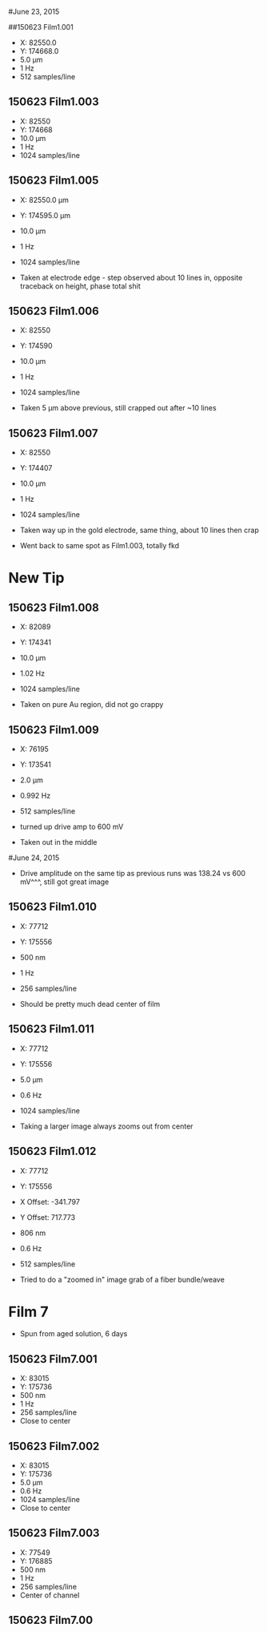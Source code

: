 #June 23, 2015

##150623 Film1.001
* X: 82550.0
* Y: 174668.0
* 5.0 µm
* 1 Hz
* 512 samples/line

## 150623 Film1.003
* X: 82550
* Y: 174668
* 10.0 µm
* 1 Hz
* 1024 samples/line

## 150623 Film1.005
* X: 82550.0 µm
* Y: 174595.0 µm
* 10.0 µm
* 1 Hz
* 1024 samples/line

* Taken at electrode edge - step observed about 10 lines in, opposite traceback on height, phase total shit

## 150623 Film1.006
* X: 82550
* Y: 174590
* 10.0 µm
* 1 Hz
* 1024 samples/line

* Taken 5 µm above previous, still crapped out after ~10 lines

## 150623 Film1.007
* X: 82550
* Y: 174407
* 10.0 µm
* 1 Hz
* 1024 samples/line

* Taken way up in the gold electrode, same thing, about 10 lines then crap

* Went back to same spot as Film1.003, totally fkd

# New Tip

## 150623 Film1.008
* X: 82089
* Y: 174341
* 10.0 µm
* 1.02 Hz
* 1024 samples/line

* Taken on pure Au region, did not go crappy

## 150623 Film1.009
* X: 76195
* Y: 173541
* 2.0 µm
* 0.992 Hz
* 512 samples/line
* turned up drive amp to 600 mV

* Taken out in the middle

#June 24, 2015

* Drive amplitude on the same tip as previous runs was 138.24 vs 600 mV^^^, still got great image

## 150623 Film1.010
* X: 77712
* Y: 175556
* 500 nm
* 1 Hz
* 256 samples/line

* Should be pretty much dead center of film

## 150623 Film1.011
* X: 77712
* Y: 175556
* 5.0 µm
* 0.6 Hz
* 1024 samples/line

* Taking a larger image always zooms out from center

## 150623 Film1.012
* X: 77712
* Y: 175556
* X Offset: -341.797
* Y Offset: 717.773
* 806 nm
* 0.6 Hz
* 512 samples/line

* Tried to do a "zoomed in" image grab of a fiber bundle/weave

# Film 7
* Spun from aged solution, 6 days

## 150623 Film7.001
* X: 83015
* Y: 175736
* 500 nm
* 1 Hz
* 256 samples/line
* Close to center

## 150623 Film7.002
* X: 83015
* Y: 175736
* 5.0 µm
* 0.6 Hz
* 1024 samples/line
* Close to center

## 150623 Film7.003
* X: 77549
* Y: 176885
* 500 nm
* 1 Hz
* 256 samples/line
* Center of channel

## 150623 Film7.00
